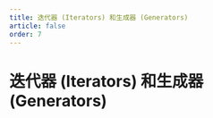 ```yaml
---
title: 迭代器 (Iterators) 和生成器 (Generators)
article: false
order: 7
---
```

# 迭代器 (Iterators) 和生成器 (Generators)

